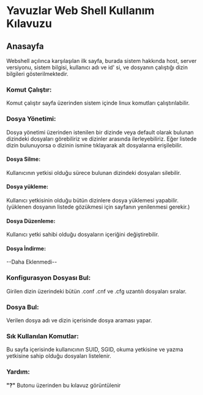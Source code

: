 # Yavuzlar Web Shell Kullanım Kılavuzu

## Anasayfa
Webshell açılınca karşılaşılan ilk sayfa, burada sistem hakkında host, server versiyonu, sistem bilgisi, kullanıcı adı ve id' si, ve dosyanın çalıştığı dizin bilgileri gösterilmektedir.

### Komut Çalıştır:
Komut çalıştır sayfa üzerinden sistem içinde linux komutları çalıştırılabilir.

### Dosya Yönetimi:
Dosya yönetimi üzerinden istenilen bir dizinde veya default olarak bulunan dizindeki dosyaları görebiliriz ve dizinler arasında ilerleyebiliriz. Eğer listede dizin bulunuyorsa o dizinin ismine tıklayarak alt dosyalarına erişilebilir. 

#### Dosya Silme:
Kullanıcının yetkisi olduğu sürece bulunan dizindeki dosyaları silebilir.

#### Dosya yükleme:
Kullanıcı yetkisinin olduğu bütün dizinlere dosya yüklemesi yapabilir.
(yüklenen dosyanın listede gözükmesi için sayfanın yenilenmesi gerekir.)

#### Dosya Düzenleme:
Kullanıcı yetki sahibi olduğu dosyaların içeriğini değiştirebilir.

#### Dosya İndirme:
--Daha Eklenmedi--

### Konfigurasyon Dosyası Bul:
Girilen dizin üzerindeki bütün .conf .cnf ve .cfg uzantılı dosyaları sıralar.

### Dosya Bul:
Verilen dosya adı ve dizin içerisinde dosya araması yapar.

### Sık Kullanılan Komutlar:
Bu sayfa içerisinde kullanıcının SUID, SGID, okuma yetkisine ve yazma yetkisine sahip olduğu dosyaları listelenir.

### Yardım:
**"?"** Butonu üzerinden bu kılavuz görüntülenir 
